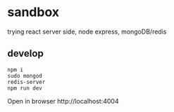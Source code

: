 # sandbox
trying react server side, node express, mongoDB/redis

## develop
```
npm i
sudo mongod
redis-server
npm run dev
```
Open in browser http://localhost:4004
